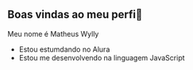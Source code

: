 ## Boas vindas ao meu perfi🥇

Meu nome é Matheus Wylly

- Estou estumdando no Alura
- Estou me desenvolvendo na linguagem JavaScript
  
